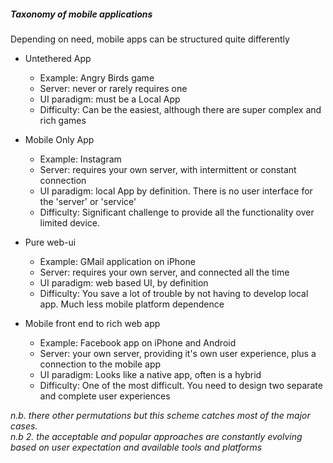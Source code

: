 ##### Taxonomy of mobile applications

Depending on need, mobile apps can be structured quite differently

* Untethered App
	* Example: Angry Birds game
	* Server: never or rarely requires one
	* UI paradigm: must be a Local App
	* Difficulty: Can be the easiest, although there are super complex and rich games

* Mobile Only App
	* Example: Instagram
	* Server: requires your own server, with intermittent or constant connection
	* UI paradigm: local App by definition. There is no user interface for the 'server' or 'service'
	* Difficulty: Significant challenge to provide all the functionality over limited device.

* Pure web-ui
	* Example: GMail application on iPhone
	* Server: requires your own server, and connected all the time
	* UI paradigm: web based UI, by definition
	* Difficulty: You save a lot of trouble by not having to develop local app. Much less mobile platform dependence

* Mobile front end to rich web app
	* Example: Facebook app on iPhone and Android
	* Server: your own server, providing it's own user experience, plus a connection to the mobile app
	* UI paradigm: Looks like a native app, often is a hybrid
	* Difficulty: One of the most difficult. You need to design two separate and complete user experiences
  
_n.b. there other permutations but this scheme catches most of the major cases._  
_n.b 2. the acceptable and popular approaches are constantly evolving based on user expectation and available tools and platforms_